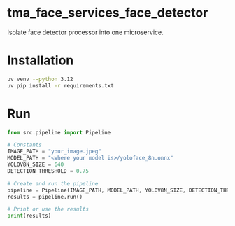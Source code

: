 # tma_face_services_face_detector
Isolate face detector processor into one microservice.

# Installation
```bash
uv venv --python 3.12
uv pip install -r requirements.txt
```

# Run
```python
from src.pipeline import Pipeline

# Constants
IMAGE_PATH = "your_image.jpeg"
MODEL_PATH = "<where your model is>/yoloface_8n.onnx"
YOLOV8N_SIZE = 640
DETECTION_THRESHOLD = 0.75

# Create and run the pipeline
pipeline = Pipeline(IMAGE_PATH, MODEL_PATH, YOLOV8N_SIZE, DETECTION_THRESHOLD)
results = pipeline.run()

# Print or use the results
print(results)
```